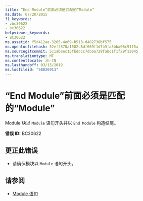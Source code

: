 ```yaml
---
title: “End Module”前面必须是匹配的“Module”
ms.date: 07/20/2015
f1_keywords:
- vbc30622
- bc30622
helpviewer_keywords:
- BC30622
ms.assetid: f5d412ae-3265-4e69-b513-d402730bf575
ms.openlocfilehash: 52eff870a1502c8df669f1d7b5fa5bba06c91f5a
ms.sourcegitcommit: 5c1abeec15fbddcc7dbaa729fabc1f1f29f12045
ms.translationtype: MT
ms.contentlocale: zh-CN
ms.lasthandoff: 03/15/2019
ms.locfileid: "58026913"
---
```

# <a name="end-module-must-be-preceded-by-a-matching-module"></a>“End Module”前面必须是匹配的“Module”
Module 块以 `Module` 语句开头并以 `End Module` 构造结尾。  
  
 **错误 ID:** BC30622  
  
## <a name="to-correct-this-error"></a>更正此错误  
  
-   请确保模块以 `Module` 语句开头。  
  
## <a name="see-also"></a>请参阅

- [Module 语句](../../visual-basic/language-reference/statements/module-statement.md)
